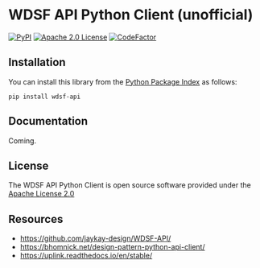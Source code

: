 # WDSF API Python Client (unofficial)

[![PyPI](https://img.shields.io/pypi/v/wdsf-api)](https://pypi.org/project/wdsf-api/)
[![Apache 2.0 License](https://img.shields.io/github/license/dancesport-live/wdsf-api-python-client)](https://apache.org/licenses/LICENSE-2.0)
[![CodeFactor](https://www.codefactor.io/repository/github/dancesport-live/wdsf-api-python-client/badge)](https://www.codefactor.io/repository/github/dancesport-live/wdsf-api-python-client)


## Installation

You can install this library from the [Python Package Index](https://pypi.org/project/wdsf-api/) as follows:

    pip install wdsf-api


## Documentation

Coming.


## License

The WDSF API Python Client is open source software provided under the [Apache License 2.0](https://apache.org/licenses/LICENSE-2.0)


## Resources

* https://github.com/jaykay-design/WDSF-API/
* https://bhomnick.net/design-pattern-python-api-client/
* https://uplink.readthedocs.io/en/stable/